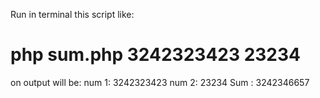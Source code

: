 Run in terminal this script like:

# php sum.php 3242323423 23234

on output will be:
num 1: 3242323423
num 2: 23234
Sum  : 3242346657
